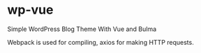 # wp-vue
Simple WordPress Blog Theme With Vue and Bulma

Webpack is used for compiling, axios for making HTTP requests.
